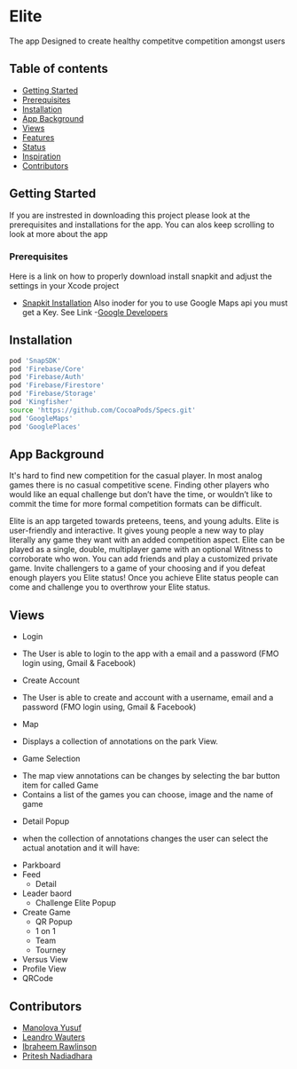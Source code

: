 # Elite
The app Designed to create healthy competitve competition amongst users

## Table of contents
* [Getting Started](#getting-started)
* [Prerequisites](#prerequisites)
* [Installation](#installation)
* [App Background](#app-background)
* [Views](#views)
* [Features](#features)
* [Status](#status)
* [Inspiration](#inspiration)
* [Contributors](#contributors)

## Getting Started
If you are instrested in downloading this project please look at the prerequisites and installations for the app. You can alos keep scrolling to look at more about the app

### Prerequisites
Here is a link on how to properly download install snapkit and adjust the settings in your Xcode project
- [Snapkit Installation](https://medium.com/adventures-in-ios-mobile-app-development/snapchat-snap-kit-sdk-tutorial-for-ios-swift-311863074bab)
Also inoder for you to use Google Maps api you must get a Key. See Link
-[Google Developers](https://developers.google.com/maps/documentation/ios-sdk/start)
## Installation
```bash
pod 'SnapSDK'
pod 'Firebase/Core'
pod 'Firebase/Auth'
pod 'Firebase/Firestore'
pod 'Firebase/Storage'
pod 'Kingfisher'
source 'https://github.com/CocoaPods/Specs.git'
pod 'GoogleMaps'
pod 'GooglePlaces'
```
## App Background
It's hard to find new competition for the casual player. In most analog games there is no casual competitive scene. Finding other players who would like an equal challenge but don’t have the time, or wouldn’t like to commit the time for more formal competition formats can be difficult. 

Elite is an app targeted towards preteens, teens, and young adults. Elite is user-friendly and interactive. It gives young people a new way to play literally any game they want with an added competition aspect. Elite can be played as a single, double, multiplayer game with an optional Witness to corroborate who won. You can add friends and play a customized private game. Invite challengers to a game of your choosing and if you defeat enough players you   Elite status! Once you achieve Elite status people can come and challenge you to overthrow your Elite status.

## Views
* Login
 - The User is able to login to the app with a email and a password (FMO login using, Gmail & Facebook)
* Create Account
 - The User is able to create and account  with a username, email and a password (FMO login using, Gmail & Facebook)
* Map 
 - Displays a collection of annotations on the park View.
  * Game Selection
  - The map view annotations can be changes by selecting the bar button item for called Game
  - Contains a list of the games you can choose, image and the name of game
  * Detail Popup
  - when the collection of annotations changes the user can select the actual anotation and it will have:
* Parkboard 
* Feed
  * Detail
* Leader baord
  * Challenge Elite Popup
* Create Game
  * QR Popup
  * 1 on 1
  * Team 
  * Tourney
* Versus View
* Profile View
 * QRCode
 
## Contributors
- [Manolova Yusuf](https://github.com/manolovayusuf)
- [Leandro Wauters](https://github.com/leandrowauters)
- [Ibraheem Rawlinson](https://github.com/Ibraheemraw)
- [Pritesh Nadiadhara](https://github.com/PNadiadhara)

